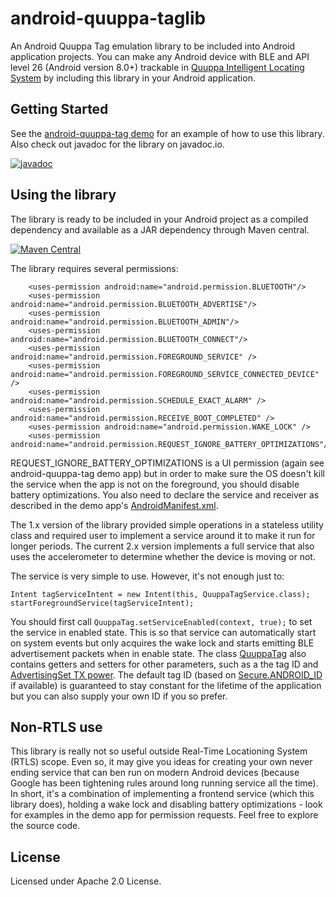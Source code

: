 # android-quuppa-taglib

An Android Quuppa Tag emulation library to be included into Android application projects. You can make any Android device with BLE and API level 26 (Android version 8.0+) trackable in [Quuppa Intelligent Locating System](https://www.quuppa.com/) by including this library in your Android application.

## Getting Started

See the [android-quuppa-tag demo](https://github.com/quuppalabs/demo-android-quuppa-tag) for an example of how to use this library. Also check out javadoc for the library on javadoc.io.

[![javadoc](https://javadoc.io/badge2/com.quuppa/android-quuppa-taglib/javadoc.svg)](https://javadoc.io/doc/com.quuppa/android-quuppa-taglib) 

## Using the library

The library is ready to be included in your Android project as a compiled dependency and available as a JAR dependency through Maven central.

[![Maven Central](https://maven-badges.herokuapp.com/maven-central/com.quuppa/android-quuppa-taglib/badge.svg)](https://maven-badges.herokuapp.com/maven-central/com.quuppa/android-quuppa-taglib)

The library requires several permissions:

```
    <uses-permission android:name="android.permission.BLUETOOTH"/>
    <uses-permission android:name="android.permission.BLUETOOTH_ADVERTISE"/>
    <uses-permission android:name="android.permission.BLUETOOTH_ADMIN"/>
    <uses-permission android:name="android.permission.BLUETOOTH_CONNECT"/>
    <uses-permission android:name="android.permission.FOREGROUND_SERVICE" />
    <uses-permission android:name="android.permission.FOREGROUND_SERVICE_CONNECTED_DEVICE" />
    <uses-permission android:name="android.permission.SCHEDULE_EXACT_ALARM" />
    <uses-permission android:name="android.permission.RECEIVE_BOOT_COMPLETED" />
    <uses-permission android:name="android.permission.WAKE_LOCK" />
    <uses-permission android:name="android.permission.REQUEST_IGNORE_BATTERY_OPTIMIZATIONS"/>
```
REQUEST_IGNORE_BATTERY_OPTIMIZATIONS is a UI permission (again see android-quuppa-tag demo app) but in order to make sure the OS doesn't kill the service when the app is not on the foreground, you should disable battery optimizations. You also need to declare the service and receiver as described in the demo app's [AndroidManifest.xml](https://github.com/quuppalabs/demo-android-quuppa-tag/blob/main/src/main/AndroidManifest.xml).

The 1.x version of the library provided simple operations in a stateless utility class and required user to implement a service around it to make it run for longer periods. The current 2.x version implements a full service that also uses the accelerometer to determine whether the device is moving or not.

The service is very simple to use. However, it's not enough just to:

```
Intent tagServiceIntent = new Intent(this, QuuppaTagService.class);
startForegroundService(tagServiceIntent);
```

You should first call `QuuppaTag.setServiceEnabled(context, true);` to set the service in enabled state. This is so that service can automatically start on system events but only acquires the wake lock and starts emitting BLE advertisement packets when in enable state. The class [QuuppaTag](https://github.com/quuppalabs/android-quuppa-taglib/blob/main/src/main/java/com/quuppa/tag/QuuppaTag.java) also contains getters and setters for other parameters, such as a the tag ID and [AdvertisingSet TX power](https://developer.android.com/reference/android/bluetooth/le/AdvertisingSetParameters). The default tag ID (based on [Secure.ANDROID_ID](https://developer.android.com/reference/android/provider/Settings.Secure#ANDROID_ID) if available) is guaranteed to stay constant for the lifetime of the application but you can also supply your own ID if you so prefer.

## Non-RTLS use

This library is really not so useful outside Real-Time Locationing System (RTLS) scope. Even so, it may give you ideas for creating your own never ending service that can ben run on modern Android devices (because Google has been tightening rules around long running service all the time). In short, it's a combination of implementing a frontend service (which this library does), holding a wake lock and disabling battery optimizations - look for examples in the demo app for permission requests. Feel free to explore the source code.

## License

Licensed under Apache 2.0 License.
